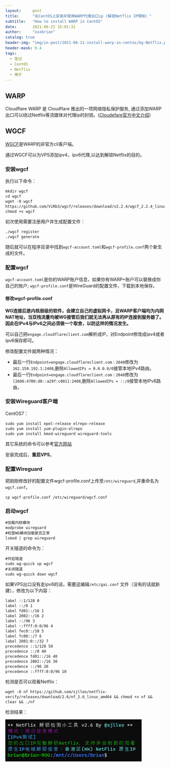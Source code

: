 ```yaml
---
layout:     post
title:      "在CentOS上安装并使用WARP代理出口ip (解锁Netflix IP限制）"
subtitle:   "How to install WARP in CentOS"
date:       2021-06-21 15:01:31
author:     "xxxbrian"
catalog: true
header-img: "img/in-post/2021-06-21-install-warp-in-centos/bg-Netflix.png"
header-mask: 0.4
tags:
  - 笔记
  - CentOS
  - Netflix
  - 梯子
---
```


## WARP

Cloudflare WARP 是 Cloudflare 推出的一项网络隐私保护服务, 通过添加WARP出口可以绕过Netflix等流媒体对代理ip的封锁。([Cloudefare官方中文介绍](https://blog.cloudflare.com/zh-cn/warp-for-desktop-zh-cn/))

## WGCF

[WGCF](https://github.com/ViRb3/wgcf)是WARP的非官方cli客户端。

通过WGCF可以为VPS添加ipv4，ipv6代理,以达到解锁Netflix的目的。

### 安装wgcf

执行以下命令：

```shell
mkdir wgcf
cd wgcf
wget -O wgcf https://github.com/ViRb3/wgcf/releases/download/v2.2.4/wgcf_2.2.4_linux_amd64
chmod +x wgcf
```

初次使用需要注册用户并生成配置文件：

```shell
./wgcf register
./wgcf generate
```

随后就可以在程序目录中找到`wgcf-account.toml`和`wgcf-profile.conf`两个新生成的文件。

### 配置wgcf

`wgcf-account.toml`是你的WARP账户信息，如果你有WARP+账户可以替换成你自己的账户; `wgcf-profile.conf`是WireGuard的配置文件，下载到本地保存。

#### 修改wgcf-profile.conf

**WG连接后是内核层级的软件，会建立自己的虚拟网卡，且WARP客户端均为内网NAT地址，当双栈流量均被WG接管后我们就无法再从原有的IP连接到服务器了。因此在IPv4与IPv6之间必须做一个取舍，以防这样的情况发生。**

可以自己把`engage.cloudflareclient.com`解析成IP，对Endpoint修改成ipv4或者ipv6保存即可。

修改配置文件就两种情况：

* 最后一行`Endpoint=engage.cloudflareclient.com：2048`修改为`162.159.192.1:2408`,删除`AllowedIPs = 0.0.0.0/0`接管本地IPv4路由。
* 最后一行`Endpoint=engage.cloudflareclient.com：2048`修改为`[2606:4700:d0::a29f:c001]:2408`,删除`AllowedIPs = ::/0`接管本地IPv6路由。

### 安装Wireguard客户端

CentOS7：

```shell
sudo yum install epel-release elrepo-release
sudo yum install yum-plugin-elrepo
sudo yum install kmod-wireguard wireguard-tools
```

其它系统的命令可以参考[官方网站](https://www.wireguard.com/install/)

安装完成后，**重启VPS**。

### 配置Wireguard

把刚刚修改好的配置文件wgcf-profile.conf上传至`/etc/wireguard`,并重命名为`wgcf.conf`。

```shell
cp wgcf-profile.conf /etc/wireguard/wgcf.conf
```

### 启动wgcf

```shell
#加载内核模块
modprobe wireguard
#检查WG模块加载是否正常
lsmod | grep wireguard
```

开关隧道的命令为：

```shell
#开启隧道
sudo wg-quick up wgcf
#关闭隧道
sudo wg-quick down wgcf
```

如果VPS出口没有走ipv6的话，需要这编辑`/etc/gai.conf` 文件（没有的话就新建），修改为以下内容：

```text
label ::1/128 0
label ::/0 1
label fd01::/16 1
label 2002::/16 2
label ::/96 3
label ::ffff:0:0/96 4
label fec0::/10 5
label fc00::/7 6
label 2001:0::/32 7
precedence ::1/128 50
precedence ::/0 40
precedence fd01::/16 40
precedence 2002::/16 30
precedence ::/96 20
precedence ::ffff:0:0/96 10
```

检测是否可以观看Netflix：

```shell
wget -O nf https://github.com/sjlleo/netflix-verify/releases/download/2.6/nf_2.6_linux_amd64 && chmod +x nf && clear && ./nf
```

检测结果：

![Netflix-verify](/img/in-post/2021-06-21-install-warp-in-centos/netflix-verify.png)
